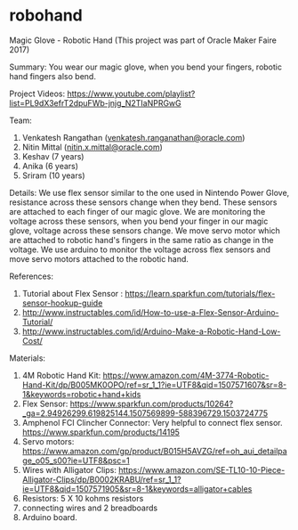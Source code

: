 # robohand
Magic Glove - Robotic Hand (This project was part of Oracle Maker Faire 2017)

Summary: You wear our magic glove, when you bend your fingers, robotic hand fingers also bend. 

Project Videos: https://www.youtube.com/playlist?list=PL9dX3efrT2dpuFWb-jnjg_N2TIaNPRGwG

Team: 
1. Venkatesh Rangathan (venkatesh.ranganathan@oracle.com)
2. Nitin Mittal (nitin.x.mittal@oracle.com)     
3. Keshav (7 years)       
4. Anika (6 years)      
5. Sriram (10 years) 
      
Details: We use flex sensor similar to the one used in Nintendo Power Glove, resistance across these sensors change when they bend. These sensors are attached to each finger of our magic glove. We are monitoring the voltage across these sensors, when you bend your finger in our magic glove, voltage across these sensors change. We move servo motor which are attached to robotic hand's fingers in the same ratio as change in the voltage. We use arduino to monitor the voltage across flex sensors and move servo motors attached to the robotic hand.

References: 
1. Tutorial about Flex Sensor : https://learn.sparkfun.com/tutorials/flex-sensor-hookup-guide
2. http://www.instructables.com/id/How-to-use-a-Flex-Sensor-Arduino-Tutorial/
3. http://www.instructables.com/id/Arduino-Make-a-Robotic-Hand-Low-Cost/ 

Materials:
1. 4M Robotic Hand Kit: https://www.amazon.com/4M-3774-Robotic-Hand-Kit/dp/B005MK0OPO/ref=sr_1_1?ie=UTF8&qid=1507571607&sr=8-1&keywords=robotic+hand+kids
2. Flex Sensor: https://www.sparkfun.com/products/10264?_ga=2.94926299.619825144.1507569899-588396729.1503724775
3. Amphenol FCI Clincher Connector: Very helpful to connect flex sensor. https://www.sparkfun.com/products/14195
4. Servo motors: https://www.amazon.com/gp/product/B015H5AVZG/ref=oh_aui_detailpage_o05_s00?ie=UTF8&psc=1
5. Wires with Alligator Clips: https://www.amazon.com/SE-TL10-10-Piece-Alligator-Clips/dp/B0002KRABU/ref=sr_1_1?ie=UTF8&qid=1507571905&sr=8-1&keywords=alligator+cables
6. Resistors: 5 X 10 kohms resistors
7. connecting wires and 2 breadboards
8. Arduino board.


           
